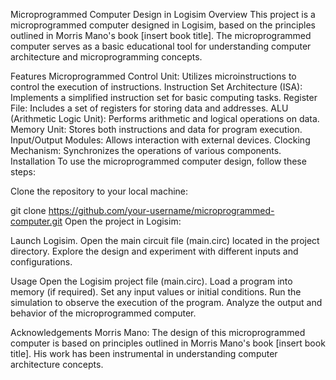 Microprogrammed Computer Design in Logisim
Overview
This project is a microprogrammed computer designed in Logisim, based on the principles outlined in Morris Mano's book [insert book title]. The microprogrammed computer serves as a basic educational tool for understanding computer architecture and microprogramming concepts.

Features
Microprogrammed Control Unit: Utilizes microinstructions to control the execution of instructions.
Instruction Set Architecture (ISA): Implements a simplified instruction set for basic computing tasks.
Register File: Includes a set of registers for storing data and addresses.
ALU (Arithmetic Logic Unit): Performs arithmetic and logical operations on data.
Memory Unit: Stores both instructions and data for program execution.
Input/Output Modules: Allows interaction with external devices.
Clocking Mechanism: Synchronizes the operations of various components.
Installation
To use the microprogrammed computer design, follow these steps:

Clone the repository to your local machine:

git clone https://github.com/your-username/microprogrammed-computer.git
Open the project in Logisim:

Launch Logisim.
Open the main circuit file (main.circ) located in the project directory.
Explore the design and experiment with different inputs and configurations.

Usage
Open the Logisim project file (main.circ).
Load a program into memory (if required).
Set any input values or initial conditions.
Run the simulation to observe the execution of the program.
Analyze the output and behavior of the microprogrammed computer.

Acknowledgements
Morris Mano: The design of this microprogrammed computer is based on principles outlined in Morris Mano's book [insert book title]. His work has been instrumental in understanding computer architecture concepts.
